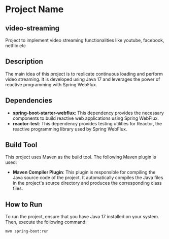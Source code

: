 
# Project Name

## video-streaming
Project to implement video streaming functionalities like youtube, facebook, netflix etc

## Description

The main idea of this project is to replicate continuous loading and perform video streaming. It is developed using Java 17 and leverages the power of reactive programming with Spring WebFlux.

## Dependencies

- **spring-boot-starter-webflux**: This dependency provides the necessary components to build reactive web applications using Spring WebFlux.
- **reactor-test**: This dependency provides testing utilities for Reactor, the reactive programming library used by Spring WebFlux.

## Build Tool

This project uses Maven as the build tool. The following Maven plugin is used:

- **Maven Compiler Plugin**: This plugin is responsible for compiling the Java source code of the project. It automatically compiles the Java files in the project's source directory and produces the corresponding class files.

## How to Run

To run the project, ensure that you have Java 17 installed on your system. Then, execute the following command:

```bash
mvn spring-boot:run


